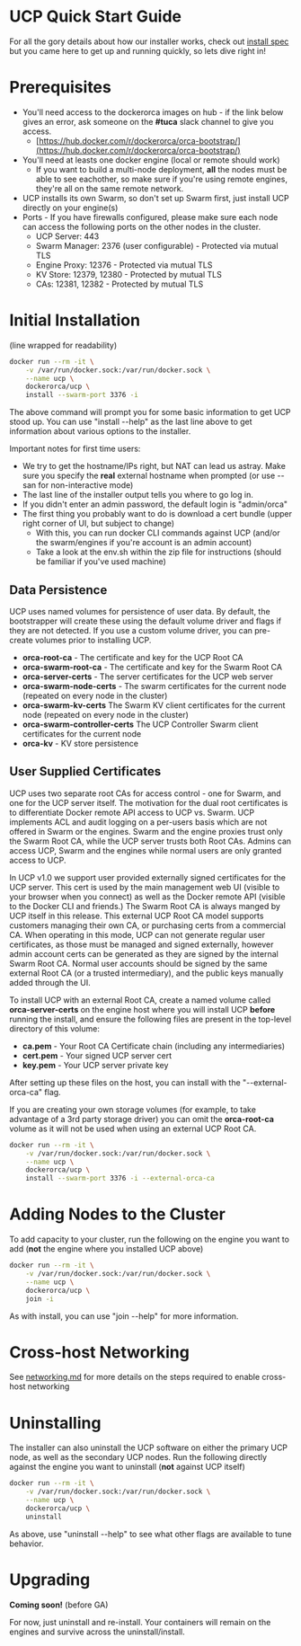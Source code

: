 # UCP Quick Start Guide

For all the gory details about how our installer works, check out
[install spec](install_upgrade_spec.md) but you came here to get up and
running quickly, so lets dive right in!

# Prerequisites

* You'll need access to the dockerorca images on hub - if the link below gives an error, ask someone on the **#tuca** slack channel to give you access.
    * [https://hub.docker.com/r/dockerorca/orca-bootstrap/](https://hub.docker.com/r/dockerorca/orca-bootstrap/)
* You'll need at leasts one docker engine (local or remote should work)
    * If you want to build a multi-node deployment, **all** the nodes must be able to see eachother, so make sure if you're using remote engines, they're all on the same remote network.
* UCP installs its own Swarm, so don't set up Swarm first, just install UCP directly on your engine(s)
* Ports - If you have firewalls configured, please make sure each node can access the following ports on the other nodes in the cluster.
    * UCP Server: 443
    * Swarm Manager: 2376 (user configurable) - Protected via mutual TLS
    * Engine Proxy: 12376 - Protected via mutual TLS
    * KV Store: 12379, 12380 - Protected by mutual TLS
    * CAs: 12381, 12382 - Protected by mutual TLS


# Initial Installation
(line wrapped for readability)
```bash
docker run --rm -it \
    -v /var/run/docker.sock:/var/run/docker.sock \
    --name ucp \
    dockerorca/ucp \
    install --swarm-port 3376 -i
```

The above command will prompt you for some basic information to get UCP
stood up.  You can use "install --help" as the last line above to get
information about various options to the installer.

Important notes for first time users:
* We try to get the hostname/IPs right, but NAT can lead us astray.  Make sure you specify the **real** external hostname when prompted (or use --san for non-interactive mode)
* The last line of the installer output tells you where to go log in.
* If you didn't enter an admin password, the default login is "admin/orca"
* The first thing you probably want to do is download a cert bundle (upper right corner of UI, but subject to change)
    * With this, you can run docker CLI commands against UCP (and/or the swarm/engines if you're account is an admin account)
    * Take a look at the env.sh within the zip file for instructions (should be familiar if you've used machine)


## Data Persistence

UCP uses named volumes for persistence of user data.  By default,
the bootstrapper will create these using the default volume driver and
flags if they are not detected.  If you use a custom volume driver, you
can pre-create volumes prior to installing UCP.

* **orca-root-ca** - The certificate and key for the UCP Root CA
* **orca-swarm-root-ca** - The certificate and key for the Swarm Root CA
* **orca-server-certs** - The server certificates for the UCP web server
* **orca-swarm-node-certs** - The swarm certificates for the current node (repeated on every node in the cluster)
* **orca-swarm-kv-certs**   The Swarm KV client certificates for the current node (repeated on every node in the cluster)
* **orca-swarm-controller-certs**  The UCP Controller Swarm client certificates for the current node
* **orca-kv** - KV store persistence


## User Supplied Certificates

UCP uses two separate root CAs for access control - one for Swarm,
and one for the UCP server itself.  The motivation for the dual root
certificates is to differentiate Docker remote API access to UCP
vs. Swarm.  UCP implements ACL and audit logging on a per-users basis
which are not offered in Swarm or the engines.  Swarm and the engine
proxies trust only the Swarm Root CA, while the UCP server trusts both
Root CAs.  Admins can access UCP, Swarm and the engines while normal
users are only granted access to UCP.

In UCP v1.0 we support user provided externally signed certificates
for the UCP server.  This cert is used by the main management web UI
(visible to your browser when you connect) as well as the Docker remote
API (visible to the Docker CLI and friends.)  The Swarm Root CA is
always manged by UCP itself in this release.  This external UCP Root
CA model supports customers managing their own CA, or purchasing certs
from a commercial CA.  When operating in this mode, UCP can not generate
regular user certificates, as those must be managed and signed externally,
however admin account certs can be generated as they are signed by the
internal Swarm Root CA.  Normal user accounts should be signed by the
same external Root CA (or a trusted intermediary), and the public keys
manually added through the UI.

To install UCP with an external Root CA, create a named volume called **orca-server-certs**
on the engine host where you will install UCP **before** running the install, and ensure the following
files are present in the top-level directory of this volume:

* **ca.pem** - Your Root CA Certificate chain (including any intermediaries)
* **cert.pem** - Your signed UCP server cert
* **key.pem** - Your UCP server private key

After setting up these files on the host, you can install with the "--external-orca-ca" flag.

If you are creating your own storage volumes (for example, to take
advantage of a 3rd party storage driver) you can omit the **orca-root-ca**
volume as it will not be used when using an external UCP Root CA.

```bash
docker run --rm -it \
    -v /var/run/docker.sock:/var/run/docker.sock \
    --name ucp \
    dockerorca/ucp \
    install --swarm-port 3376 -i --external-orca-ca
```


# Adding Nodes to the Cluster
To add capacity to your cluster, run the following on the engine you want to add (**not** the engine where you installed UCP above)
```bash
docker run --rm -it \
    -v /var/run/docker.sock:/var/run/docker.sock \
    --name ucp \
    dockerorca/ucp \
    join -i
```

As with install, you can use "join --help" for more information.


# Cross-host Networking

See [networking.md](networking.md) for more details on the steps required
to enable cross-host networking

# Uninstalling
The installer can also uninstall the UCP software on either the primary
UCP node, as well as the secondary UCP nodes.  Run the following directly
against the engine you want to uninstall (**not** against UCP itself)

```bash
docker run --rm -it \
    -v /var/run/docker.sock:/var/run/docker.sock \
    --name ucp \
    dockerorca/ucp \
    uninstall
```

As above, use "uninstall --help" to see what other flags are available to tune behavior.

# Upgrading

**Coming soon!** (before GA)

For now, just uninstall and re-install.  Your containers will remain on the engines and survive across the uninstall/install.

